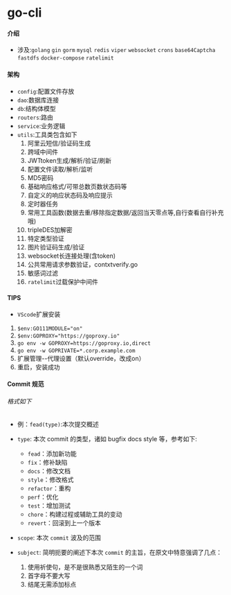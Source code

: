 # go-cli

#### 介绍
* 涉及:`golang` `gin` `gorm` `mysql` `redis` `viper` `websocket` `crons` `base64Captcha` `fastdfs` `docker-compose` `ratelimit` 

#### 架构
* `config`:配置文件存放
* `dao`:数据库连接   
* `db`:结构体模型
* `routers`:路由
* `service`:业务逻辑
* `utils`:工具类包含如下
    1. 阿里云短信/验证码生成
    2. 跨域中间件 
    3. JWTtoken生成/解析/验证/刷新
    4. 配置文件读取/解析/监听
    5. MD5密码
    6. 基础响应格式/可带总数页数状态码等
    7. 自定义的响应状态码及响应提示
    8. 定时器任务
    9. 常用工具函数(数据去重/移除指定数据/返回当天零点等,自行查看自行补充哦)
    10. tripleDES加解密
    11. 特定类型验证
    12. 图片验证码生成/验证  
    13. websocket长连接处理(含token)
    14. 公共常用请求参数验证，contxtverify.go
    15. 敏感词过滤
    16. `ratelimit`过载保护中间件


#### TIPS     

* `VScode`扩展安装
1. `$env:GO111MODULE="on"`
2. `$env:GOPROXY="https://goproxy.io"`
3. `go env -w GOPROXY=https://goproxy.io,direct`
4. `go env -w GOPRIVATE=*.corp.example.com`
5. 扩展管理--代理设置（默认override，改成on）
6. 重启，安装成功


#### Commit 规范

###### 格式如下
* 例：`fead(type)`:本次提交概述
* `type`: 本次 commit 的类型，诸如 bugfix docs style 等，参考如下:  

    * `fead`：添加新功能
    * `fix`：修补缺陷
    * `docs`：修改文档
    * `style`：修改格式
    * `refactor`：重构
    * `perf`：优化
    * `test`：增加测试
    * `chore`：构建过程或辅助工具的变动
    * `revert`：回滚到上一个版本

* `scope`: 本次 `commit` 波及的范围
* `subject`: 简明扼要的阐述下本次 `commit` 的主旨，在原文中特意强调了几点：

    1. 使用祈使句，是不是很熟悉又陌生的一个词
    2. 首字母不要大写
    3. 结尾无需添加标点 





